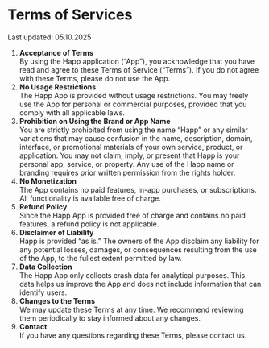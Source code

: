 # Terms of Services

Last updated: 05.10.2025

1. **Acceptance of Terms**\
   By using the Happ application (“App”), you acknowledge that you have read and agree to these Terms of Service (“Terms”). If you do not agree with these Terms, please do not use the App.
2. **No Usage Restrictions**\
   The Happ App is provided without usage restrictions. You may freely use the App for personal or commercial purposes, provided that you comply with all applicable laws.
3. **Prohibition on Using the Brand or App Name**\
   You are strictly prohibited from using the name “Happ” or any similar variations that may cause confusion in the name, description, domain, interface, or promotional materials of your own service, product, or application. You may not claim, imply, or present that Happ is your personal app, service, or property. Any use of the Happ name or branding requires prior written permission from the rights holder.
4. **No Monetization**\
   The App contains no paid features, in-app purchases, or subscriptions. All functionality is available free of charge.
5. **Refund Policy**\
   Since the Happ App is provided free of charge and contains no paid features, a refund policy is not applicable.
6. **Disclaimer of Liability**\
   Happ is provided “as is.” The owners of the App disclaim any liability for any potential losses, damages, or consequences resulting from the use of the App, to the fullest extent permitted by law.
7. **Data Collection**\
   The Happ App only collects crash data for analytical purposes. This data helps us improve the App and does not include information that can identify users.
8. **Changes to the Terms**\
   We may update these Terms at any time. We recommend reviewing them periodically to stay informed about any changes.
9. **Contact**\
   If you have any questions regarding these Terms, please contact us.
